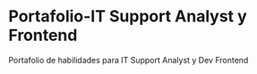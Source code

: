 # Portafolio-IT Support Analyst y Frontend
Portafolio de habilidades para IT Support Analyst y Dev Frontend
